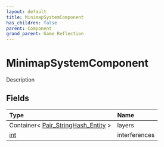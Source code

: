 ```yaml
---
layout: default
title: MinimapSystemComponent
has_children: false
parent: Component
grand_parent: Game Reflection
---
```

# MinimapSystemComponent
Description 

## Fields

| Type | Name |
|:----------|:--------------|
| Container< [Pair_StringHash_Entity](/riftbreaker-wiki/docs/game-reflection/classes/pair__string_hash__entity/) > | layers |
| [int](/riftbreaker-wiki/docs/game-reflection/enums/int/) | interferences |

